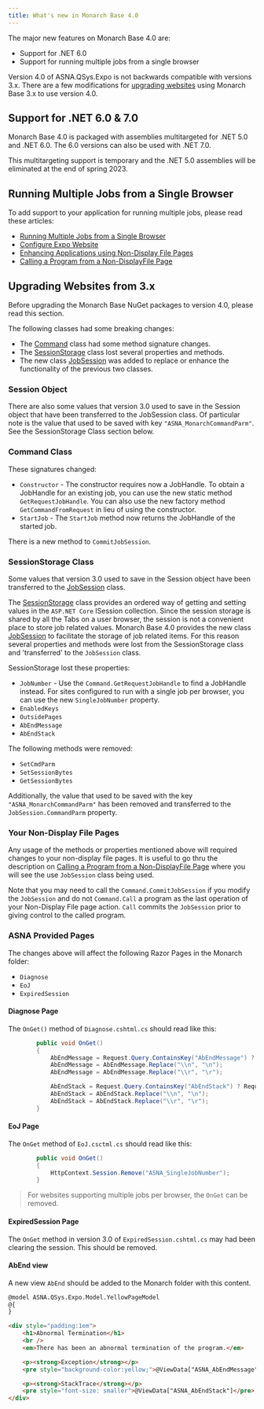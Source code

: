 ```yaml
---
title: What's new in Monarch Base 4.0
---
```


The major new features on Monarch Base 4.0 are:
 * Support for .NET 6.0
 * Support for running multiple jobs from a single browser

Version 4.0 of ASNA.QSys.Expo is not backwards compatible with versions 3.x.  There are a few modifications for [upgrading websites](#upgrading-websites-from-3x) using Monarch Base 3.x to use version 4.0.

## Support for .NET 6.0 & 7.0
Monarch Base 4.0 is packaged with assemblies multitargeted for .NET 5.0 and .NET 6.0.  The 6.0 versions can also be used with .NET 7.0.

This multitargeting support is temporary and the .NET 5.0 assemblies will be eliminated at the end of spring 2023.

## Running Multiple Jobs from a Single Browser
To add support to your application for running multiple jobs, please read these articles:
 * [Running Multiple Jobs from a Single Browser](/manuals/configuration/multiple-jobs-one-browser.html)
 * [Configure Expo Website](/manuals/configuration/configure-expo-website.html)
 * [Enhancing Applications using Non-Display File Pages](/manuals/enhancements/enhancing-ui/enhancing-with-non-display-file.html)
 * [Calling a Program from a Non-DisplayFile Page](/manuals/enhancements/enhancing-ui/calling-program-from-non-displayfile-page.html)


## Upgrading Websites from 3.x

Before upgrading the Monarch Base NuGet packages to version 4.0, please read this section.

The following classes had some breaking changes:
 * The [Command](/reference/asna-qsys-expo/expo-model/command.html ) class had some method signature changes.
 * The [SessionStorage](/reference/asna-qsys-expo/expo-model/session-storage.html) class lost several properties and methods.
 * The new class [JobSession](/reference/asna-qsys-expo/expo-model/job-session.html) was added to replace or enhance the functionality of the previous two classes.

### Session Object
 There are also some values that version 3.0 used to save in the Session object that have been transferred to the JobSession class.  Of particular note is the value that used to be saved with key  `"ASNA_MonarchCommandParm"`. See the SessionStorage Class section below.

### Command Class
These signatures changed:
 * `Constructor` - The constructor requires now a JobHandle. To obtain a JobHandle for an existing job, you can use the new static method `GetRequestJobHandle`. You can also use the new factory method `GetCommandFromRequest` in lieu of using the constructor.
 * `StartJob` -  The `StartJob` method now returns the JobHandle of the started job.

There is a new method to `CommitJobSession`.


### SessionStorage Class

Some values that version 3.0 used to save in the Session object have been transferred to the [JobSession](/reference/asna-qsys-expo/expo-model/job-session.html) class. 

The [SessionStorage](/reference/asna-qsys-expo/expo-model/session-storage.html) class provides an ordered way of getting and setting values in the `ASP.NET Core` ISession collection.  Since the session storage is shared by all the Tabs on a user browser, the session is not a convenient place to store job related values. Monarch Base 4.0 provides the new class [JobSession](/reference/asna-qsys-expo/expo-model/job-session.html) to facilitate the storage of job related items.  For this reason several properties and methods were lost from the SessionStorage class and 'transferred' to the `JobSession` class.

SessionStorage lost these properties:
 * `JobNumber` - Use the `Command.GetRequestJobHandle` to find a JobHandle instead.  For sites configured to run with a single job per browser, you can use the new `SingleJobNumber` property.
 * `EnabledKeys`
 * `OutsidePages`
 * `AbEndMessage`
 * `AbEndStack`
 
The following methods were removed:
 * `SetCmdParm`
 * `SetSessionBytes`
 * `GetSessionBytes`

 Additionally, the value that used to be saved with the key  `"ASNA_MonarchCommandParm"` has been removed and transferred to the `JobSession.CommandParm` property.

### Your Non-Display File Pages
Any usage of the methods or properties mentioned above will required changes to your non-display file pages.  It is useful to go thru the description on [Calling a Program from a Non-DisplayFile Page](/manuals/enhancements/enhancing-ui/calling-program-from-non-displayfile-page.html) where you will see the use `JobSession` class being used.

Note that you may need to call the `Command.CommitJobSession` if you modify the `JobSession` and do not `Command.Call` a program as the last operation of your Non-Display File page action. `Call` commits the `JobSession` prior to giving control to the called program.

### ASNA Provided Pages

The changes above will affect the following Razor Pages in the Monarch folder:
 * `Diagnose`
 * `EoJ`
 * `ExpiredSession`

#### Diagnose Page
The `OnGet()` method of `Diagnose.cshtml.cs` should read like this:
```cs
        public void OnGet()
        {
            AbEndMessage = Request.Query.ContainsKey("AbEndMessage") ? Request.Query["AbEndMessage"] : "";
            AbEndMessage = AbEndMessage.Replace("\\n", "\n");
            AbEndMessage = AbEndMessage.Replace("\\r", "\r");

            AbEndStack = Request.Query.ContainsKey("AbEndStack") ? Request.Query["AbEndStack"] : "";
            AbEndStack = AbEndStack.Replace("\\n", "\n");
            AbEndStack = AbEndStack.Replace("\\r", "\r");
        }

```
#### EoJ Page
The `OnGet` method of `EoJ.csctml.cs` should read like this:
```cs
        public void OnGet()
        {
            HttpContext.Session.Remove("ASNA_SingleJobNumber");
        }
```

> For websites supporting multiple jobs per browser, the `OnGet` can be removed.

#### ExpiredSession Page
The `OnGet` method in version 3.0 of `ExpiredSession.cshtml.cs` may had been clearing the session.  This should be removed.

#### AbEnd view
A new view `AbEnd` should be added to the Monarch folder with this content.

```html
@model ASNA.QSys.Expo.Model.YellowPageModel
@{
}

<div style="padding:1em">
    <h1>Abnormal Termination</h1>
    <br />
    <em>There has been an abnormal termination of the program.</em>

    <p><strong>Exception</strong></p>
    <pre style="background-color:yellow;">@ViewData["ASNA_AbEndMessage"]</pre>

    <p><strong>StackTrace</strong></p>
    <pre style="font-size: smaller">@ViewData["ASNA_AbEndStack"]</pre>
</div>
```






